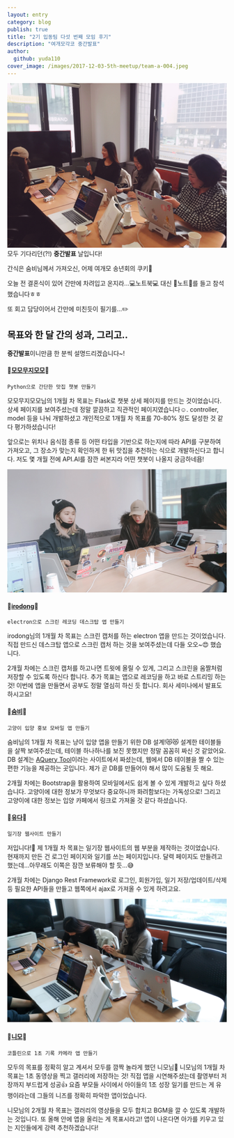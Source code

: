 ```yaml
---
layout: entry
category: blog
publish: true
title: "2기 입동팀 다섯 번째 모임 후기"
description: "여개모각코 중간발표"
author:
  github: yuda110
cover_image: /images/2017-12-03-5th-meetup/team-a-004.jpeg
---
```


![중간발표의 현장](/images/2017-12-03-5th-meetup/2.jpg)
모두 기다리던(?!) **중간발표** 날입니다!

간식은 숨비님께서 가져오신, 어제 여개모 송년회의 쿠키🍪

오늘 전 결혼식이 있어 간만에 차려입고 온지라...💻노트북💻 대신 📓노트📓를 들고 참석했습니다ㅎㅎ

또 회고 담당이어서 간만에 미친듯이 필기를...✏️

## 목표와 한 달 간의 성과, 그리고..
**중간발표**이니만큼 한 분씩 설명드리겠습니다~!

#### 👩[모모무지모모](/authors/JJRomi)👩
	Python으로 간단한 맛집 챗봇 만들기

모모무지모모님의 1개월 차 목표는 Flask로 챗봇 상세 페이지를 만드는 것이었습니다. 상세 페이지를 보여주셨는데 정말 깔끔하고 직관적인 페이지였습니다☺️. controller, model 등을 나눠 개발하셨고 개인적으로 1개월 차 목표를 70-80% 정도 달성한 것 같다 평가하셨습니다!

앞으로는 위치나 음식점 종류 등 어떤 타입을 기반으로 하는지에 따라 API를 구분하여 가져오고, 그 장소가 맞는지 확인하게 한 뒤 맛집을 추천하는 식으로 개발하신다고 합니다. 저도 몇 개월 전에 API.AI를 잠깐 써본지라 어떤 챗봇이 나올지 궁금하네욥! 

![irodong님 중간발표 중](/images/2017-12-03-5th-meetup/3.jpg)
#### 👩[irodong](/authors/godori)👩
	electron으로 스크린 레코딩 데스크탑 앱 만들기

irodong님의 1개월 차 목표는 스크린 캡처를 하는 electron 앱을 만드는 것이었습니다. 직접 만드신 데스크탑 앱으로 스크린 캡처 하는 것을 보여주셨는데 다들 오오~😍 했습니다. 

2개월 차에는 스크린 캡처를 하고나면 트윗에 올릴 수 있게, 그리고 스크린을 움짤처럼 저장할 수 있도록 하신다 합니다. 추가 목표는 앱으로 레코딩을 하고 바로 스트리밍 하는 것! 이번에 앱을 만들면서 공부도 정말 열심히 하신 듯 합니다. 회사 세미나에서 발표도 하시고요!

#### 👩[숨비](/authors/bizuryu)👩
	고양이 입양 홍보 모바일 앱 만들기

숨비님의 1개월 차 목표는 냥이 입양 앱을 만들기 위한 DB 설계!😻😻 설계한 테이블들을 살짝 보여주셨는데, 테이블 하나하나를 보진 못했지만 정말 꼼꼼히 짜신 것 같았어요. DB 설계는 [AQuery Tool](http://aquerytool.com/)이라는 사이트에서 짜셨는데, 웹에서 DB 테이블을 짤 수 있는 편한 기능을 제공하는 곳입니다. 제가 곧 DB를 만들어야 해서 많이 도움될 듯 해요.

2개월 차에는 Bootstrap을 활용하여 모바일에서도 쉽게 볼 수 있게 개발하고 싶다 하셨습니다. 고양이에 대한 정보가 무엇보다 중요하니까 화려함보다는 가독성으로! 그리고 고양이에 대한 정보는 입양 카페에서 링크로 가져올 것 같다 하셨습니다.

#### 👩[유다](/authors/yuda110)👩
	일기장 웹사이트 만들기

저입니다!🙋 제 1개월 차 목표는 일기장 웹사이트의 웹 부분을 제작하는 것이었습니다. 현재까지 만든 건 로그인 페이지와 일기를 쓰는 페이지입니다. 달력 페이지도 만들려고 했는데...아무래도 이쪽은 잠깐 보류해야 할 듯...😅

2개월 차에는 Django Rest Framework로 로그인, 회원가입, 일기 저장/업데이트/삭제 등 필요한 API들을 만들고 웹쪽에서 ajax로 가져올 수 있게 하려고요.

![니모님 중간발표 중](/images/2017-12-03-5th-meetup/4.jpg)
#### 👩[니모](/authors/jy617lee)👩
	코틀린으로 1초 기록 카메라 앱 만들기

모두의 목표를 정확히 알고 계셔서 모두를 깜짝 놀라게 했던 니모님👏 니모님의 1개월 차 목표는 1초 동영상을 찍고 갤러리에 저장하는 것! 직접 앱을 시연해주셨는데 촬영부터 저장까지 부드럽게 성공👍 요즘 부모들 사이에서 아이들의 1초 성장 일기를 만드는 게 유행이라는데 그들의  니즈를 정확히 파악한 앱이었습니다. 

니모님의 2개월 차 목표는 갤러리의 영상들을 모두 합치고 BGM을 깔 수 있도록 개발하는 것입니다. 또 올해 안에 앱을 올리는 게 목표시라고! 앱이 나온다면 아가를 키우고 있는 지인들에게 강력 추천하겠습니다!